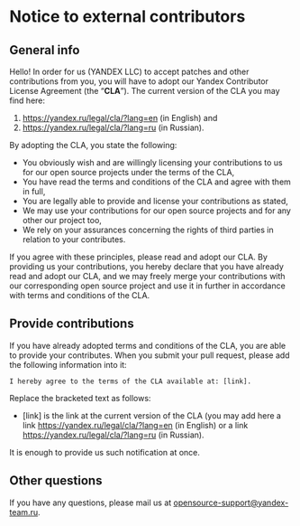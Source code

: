 # Notice to external contributors


## General info

Hello! In order for us (YANDEX LLC) to accept patches and other contributions from you, you will have to adopt our Yandex Contributor License Agreement (the “**CLA**”). The current version of the CLA you may find here:
1) https://yandex.ru/legal/cla/?lang=en (in English) and
2) https://yandex.ru/legal/cla/?lang=ru (in Russian).

By adopting the CLA, you state the following:

* You obviously wish and are willingly licensing your contributions to us for our open source projects under the terms of the CLA,
* You have read the terms and conditions of the CLA and agree with them in full,
* You are legally able to provide and license your contributions as stated,
* We may use your contributions for our open source projects and for any other our project too,
* We rely on your assurances concerning the rights of third parties in relation to your contributes.

If you agree with these principles, please read and adopt our CLA. By providing us your contributions, you hereby declare that you have already read and adopt our CLA, and we may freely merge your contributions with our corresponding open source project and use it in further in accordance with terms and conditions of the CLA.

## Provide contributions

If you have already adopted terms and conditions of the CLA, you are able to provide your contributes. When you submit your pull request, please add the following information into it:

```
I hereby agree to the terms of the CLA available at: [link].
```

Replace the bracketed text as follows:
* [link] is the link at the current version of the CLA (you may add here a link https://yandex.ru/legal/cla/?lang=en (in English) or a link https://yandex.ru/legal/cla/?lang=ru (in Russian).

It is enough to provide us such notification at once.

## Other questions

If you have any questions, please mail us at opensource-support@yandex-team.ru.
